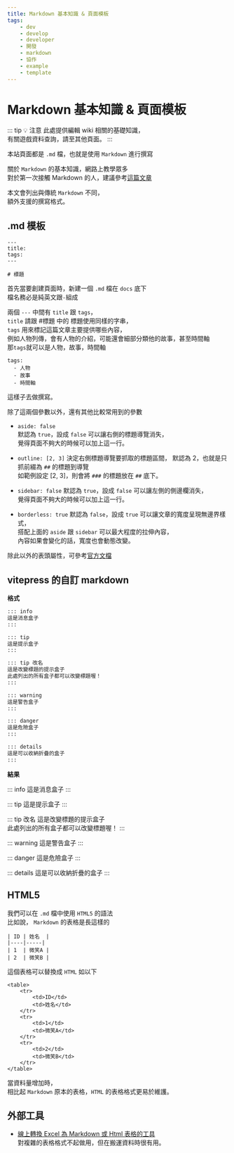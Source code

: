 ```yaml
---
title: Markdown 基本知識 & 頁面模板
tags:
    - dev
    - develop
    - developer
    - 開發
    - markdown
    - 協作
    - example
    - template
---
```


# Markdown 基本知識 & 頁面模板

::: tip 💡 注意
此處提供編輯 wiki 相關的基礎知識，  
有關遊戲資料查詢，請至其他頁面。
:::

本站頁面都是 `.md` 檔，也就是使用 `Markdown` 進行撰寫

關於 `Markdown` 的基本知識，網路上教學眾多  
對於第一次接觸 Markdown 的人，建議參考[這篇文章](https://markdown.tw)

本文會列出與傳統 `Markdown` 不同，  
額外支援的撰寫格式。

## .md 模板

```
---
title:
tags:
---

# 標題
```

首先當要創建頁面時，新建一個 `.md` 檔在 `docs` 底下  
檔名務必是純英文跟`-`組成

兩個 `---` 中間有 `title` 跟 `tags`，  
`title` 請跟 #標題 中的 標題使用同樣的字串，  
`tags` 用來標記這篇文章主要提供哪些內容，  
例如人物列傳，會有人物的介紹，可能還會細部分類他的故事，甚至時間軸  
那`tags`就可以是人物，故事，時間軸

```
tags:
  - 人物
  - 故事
  - 時間軸
```

這樣子去做撰寫。

除了這兩個參數以外，還有其他比較常用到的參數

-   `aside: false`  
    默認為 `true`，設成 `false` 可以讓右側的標題導覽消失，  
    覺得頁面不夠大的時候可以加上這一行。

-   `outline: [2, 3]`
    決定右側標題導覽要抓取的標題區間，
    默認為 2，也就是只抓前綴為 `##` 的標題到導覽  
    如範例設定 [2, 3]，則會將 `###` 的標題放在 `##` 底下。

-   `sidebar: false`
    默認為 `true`，設成 `false` 可以讓左側的側邊欄消失，  
    覺得頁面不夠大的時候可以加上這一行。

-   `borderless: true`
    默認為 `false`，設成 `true` 可以讓文章的寬度呈現無邊界樣式，  
    搭配上面的 `aside` 跟 `sidebar` 可以最大程度的拉伸內容，  
    內容如果會變化的話，寬度也會動態改變。

除此以外的表頭屬性，可參考[官方文檔](https://vitepress.dev/zh/reference/default-theme-home-page)

## vitepress 的自訂 markdown

**格式**

```md
::: info
這是消息盒子
:::

::: tip
這是提示盒子
:::

::: tip 改名
這是改變標題的提示盒子  
此處列出的所有盒子都可以改變標題喔！
:::

::: warning
這是警告盒子
:::

::: danger
這是危險盒子
:::

::: details
這是可以收納折疊的盒子
:::
```

**結果**

::: info
這是消息盒子
:::

::: tip
這是提示盒子
:::

::: tip 改名
這是改變標題的提示盒子  
此處列出的所有盒子都可以改變標題喔！
:::

::: warning
這是警告盒子
:::

::: danger
這是危險盒子
:::

::: details
這是可以收納折疊的盒子
:::

## HTML5

我們可以在 `.md` 檔中使用 `HTML5` 的語法  
比如說， `Markdown` 的表格是長這樣的

```
| ID | 姓名  |
|----|-----|
| 1  | 微笑A |
| 2  | 微笑B |
```

這個表格可以替換成 `HTML` 如以下

```
<table>
    <tr>
        <td>ID</td>
        <td>姓名</td>
    </tr>
    <tr>
        <td>1</td>
        <td>微笑A</td>
    </tr>
    <tr>
        <td>2</td>
        <td>微笑B</td>
    </tr>
</table>
```

當資料量增加時，  
相比起 `Markdown` 原本的表格，`HTML` 的表格格式更易於維護。

## 外部工具

-   [線上轉換 Excel 為 Markdown 或 Html 表格的工具](https://tableconvert.com/zh-tw/excel-to-html)  
    對複雜的表格格式不起做用，但在搬運資料時很有用。
